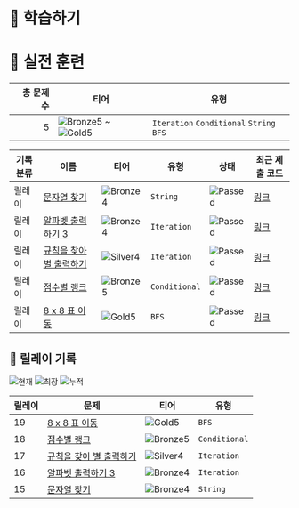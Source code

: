 # 📖 학습하기

# 🥇 실전 훈련
|총 문제 수|티어|유형|
|---:|---|---|
|5|![Bronze5][b5] ~ ![Gold5][g5]|`Iteration` `Conditional` `String` `BFS`|

|기록분류|이름|티어|유형|상태|최근 제출 코드|
|---|---|---|---|---|---|
|릴레이|[문자열 찾기](https://www.codetree.ai/training-field/search/problems/search-string)|![Bronze4][b4]|`String`|![Passed][passed]|[링크](https://github.com/ChaNyeok1225/codetree-TILs/blob/main/240919/%EB%AC%B8%EC%9E%90%EC%97%B4%20%EC%B0%BE%EA%B8%B0/search-string.java)|
|릴레이|[알파벳 출력하기 3](https://www.codetree.ai/training-field/search/problems/print-alphabet-3)|![Bronze4][b4]|`Iteration`|![Passed][passed]|[링크](https://github.com/ChaNyeok1225/codetree-TILs/blob/main/240919/%EC%95%8C%ED%8C%8C%EB%B2%B3%20%EC%B6%9C%EB%A0%A5%ED%95%98%EA%B8%B0%203/print-alphabet-3.java)|
|릴레이|[규칙을 찾아 별 출력하기](https://www.codetree.ai/training-field/search/problems/find-rules-and-print-stars)|![Silver4][s4]|`Iteration`|![Passed][passed]|[링크](https://github.com/ChaNyeok1225/codetree-TILs/blob/main/240919/%EA%B7%9C%EC%B9%99%EC%9D%84%20%EC%B0%BE%EC%95%84%20%EB%B3%84%20%EC%B6%9C%EB%A0%A5%ED%95%98%EA%B8%B0/find-rules-and-print-stars.java)|
|릴레이|[점수별 랭크](https://www.codetree.ai/training-field/search/problems/rank-by-score)|![Bronze5][b5]|`Conditional`|![Passed][passed]|[링크](https://github.com/ChaNyeok1225/codetree-TILs/blob/main/240919/%EC%A0%90%EC%88%98%EB%B3%84%20%EB%9E%AD%ED%81%AC/rank-by-score.java)|
|릴레이|[8 x 8 표 이동](https://www.codetree.ai/training-field/search/problems/move-8-x-8-table)|![Gold5][g5]|`BFS`|![Passed][passed]|[링크](https://github.com/ChaNyeok1225/codetree-TILs/blob/main/240919/8%20x%208%20%ED%91%9C%20%EC%9D%B4%EB%8F%99/move-8-x-8-table.java)|


## 🏃 릴레이 기록
![현재](https://img.shields.io/badge/현재_릴레이-19-%235cb85c.svg?for-the-badge)
![최장](https://img.shields.io/badge/최장_릴레이-19-%23E34F26.svg?for-the-badge)
![누적](https://img.shields.io/badge/누적_릴레이-19-%2300599C.svg?for-the-badge)

|릴레이|문제|티어|유형|
|---|---|---|---|
|19|[8 x 8 표 이동](https://www.codetree.ai/training-field/search/problems/move-8-x-8-table)|![Gold5][g5]|`BFS`|
|18|[점수별 랭크](https://www.codetree.ai/training-field/search/problems/rank-by-score)|![Bronze5][b5]|`Conditional`|
|17|[규칙을 찾아 별 출력하기](https://www.codetree.ai/training-field/search/problems/find-rules-and-print-stars)|![Silver4][s4]|`Iteration`|
|16|[알파벳 출력하기 3](https://www.codetree.ai/training-field/search/problems/print-alphabet-3)|![Bronze4][b4]|`Iteration`|
|15|[문자열 찾기](https://www.codetree.ai/training-field/search/problems/search-string)|![Bronze4][b4]|`String`|










[b5]: https://img.shields.io/badge/Bronze_5-%235D3E31.svg
[b4]: https://img.shields.io/badge/Bronze_4-%235D3E31.svg
[b3]: https://img.shields.io/badge/Bronze_3-%235D3E31.svg
[b2]: https://img.shields.io/badge/Bronze_2-%235D3E31.svg
[b1]: https://img.shields.io/badge/Bronze_1-%235D3E31.svg
[s5]: https://img.shields.io/badge/Silver_5-%23394960.svg
[s4]: https://img.shields.io/badge/Silver_4-%23394960.svg
[s3]: https://img.shields.io/badge/Silver_3-%23394960.svg
[s2]: https://img.shields.io/badge/Silver_2-%23394960.svg
[s1]: https://img.shields.io/badge/Silver_1-%23394960.svg
[g5]: https://img.shields.io/badge/Gold_5-%23FFC433.svg
[g4]: https://img.shields.io/badge/Gold_4-%23FFC433.svg
[g3]: https://img.shields.io/badge/Gold_3-%23FFC433.svg
[g2]: https://img.shields.io/badge/Gold_2-%23FFC433.svg
[g1]: https://img.shields.io/badge/Gold_1-%23FFC433.svg
[p5]: https://img.shields.io/badge/Platinum_5-%2376DDD8.svg
[p4]: https://img.shields.io/badge/Platinum_4-%2376DDD8.svg
[p3]: https://img.shields.io/badge/Platinum_3-%2376DDD8.svg
[p2]: https://img.shields.io/badge/Platinum_2-%2376DDD8.svg
[p1]: https://img.shields.io/badge/Platinum_1-%2376DDD8.svg
[passed]: https://img.shields.io/badge/Passed-%23009D27.svg
[failed]: https://img.shields.io/badge/Failed-%23D24D57.svg
[easy]: https://img.shields.io/badge/쉬움-%235cb85c.svg?for-the-badge
[medium]: https://img.shields.io/badge/보통-%23FFC433.svg?for-the-badge
[hard]: https://img.shields.io/badge/어려움-%23D24D57.svg?for-the-badge